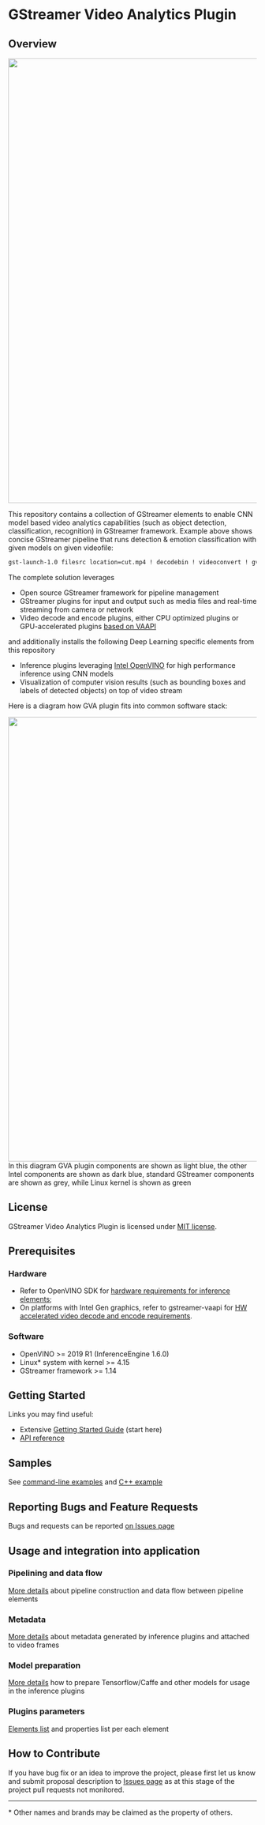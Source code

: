 # GStreamer Video Analytics Plugin 

## Overview
<div align="center"><img src="intro.gif" width=900/></div>

This repository contains a collection of GStreamer elements to enable CNN model based video analytics capabilities (such as object detection, classification, recognition) in GStreamer framework. Example above shows concise GStreamer pipeline that runs detection & emotion classification with given models on given videofile:
```sh
gst-launch-1.0 filesrc location=cut.mp4 ! decodebin ! videoconvert ! gvadetect model=face-detection-adas-0001.xml ! gvaclassify model=emotions-recognition-retail-0003.xml model-proc=emotions-recognition-retail-0003.json ! gvawatermark ! ximagesink sync=false
```

The complete solution leverages
* Open source GStreamer framework for pipeline management
* GStreamer plugins for input and output such as media files and real-time streaming from camera or network
* Video decode and encode plugins, either CPU optimized plugins or GPU-accelerated plugins [based on VAAPI](https://github.com/GStreamer/gstreamer-vaapi)

and additionally installs the following Deep Learning specific elements from this repository
* Inference plugins leveraging [Intel OpenVINO](https://software.intel.com/en-us/openvino-toolkit) for high performance inference using CNN models
* Visualization of computer vision results (such as bounding boxes and labels of detected objects) on top of video stream

Here is a diagram how GVA plugin fits into common software stack:
<div align="center"><img src="https://user-images.githubusercontent.com/26006277/58497636-11285480-8185-11e9-80da-b812877bc898.png" width=900/></div>
In this diagram GVA plugin components are shown as light blue, the other Intel components are shown as dark blue,
standard GStreamer components are shown as grey, while Linux kernel is shown as green

## License
GStreamer Video Analytics Plugin is licensed under [MIT license](LICENSE).

## Prerequisites
### Hardware
* Refer to OpenVINO SDK for [hardware requirements for inference elements](https://software.intel.com/en-us/openvino-toolkit/hardware);
* On platforms with Intel Gen graphics, refer to gstreamer-vaapi for [HW accelerated video decode and encode requirements](https://github.com/GStreamer/gstreamer-vaapi).

### Software
* OpenVINO >= 2019 R1 (InferenceEngine 1.6.0)
* Linux* system with kernel >= 4.15
* GStreamer framework >= 1.14

## Getting Started
Links you may find useful:
* Extensive [Getting Started Guide](https://github.com/opencv/gst-video-analytics/wiki/Getting-Started-Guide-%5BR1.2%5D) (start here)
* [API reference](https://opencv.github.io/gst-video-analytics/)

## Samples
See [command-line examples](samples/shell) and [C++ example](samples/cpp/face_attributes)

## Reporting Bugs and Feature Requests
Bugs and requests can be reported [on Issues page](https://github.com/opencv/gst-video-analytics/issues)

## Usage and integration into application
### Pipelining and data flow
[More details](https://github.com/opencv/gst-video-analytics/wiki/Data-flow) about pipeline construction and data flow between pipeline elements

### Metadata
[More details](https://github.com/opencv/gst-video-analytics/wiki/Metadata) about metadata generated by inference plugins and attached to video frames

### Model preparation
[More details](https://github.com/opencv/gst-video-analytics/wiki/Model-preparation) how to prepare Tensorflow/Caffe and other models for usage in the inference plugins

### Plugins parameters
[Elements list](https://github.com/opencv/gst-video-analytics/wiki/Elements) and properties list per each element

## How to Contribute
If you have bug fix or an idea to improve the project, please first let us know and submit proposal description to [Issues page](https://github.com/opencv/gst-video-analytics/issues)
as at this stage of the project pull requests not monitored.

---
\* Other names and brands may be claimed as the property of others.
